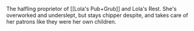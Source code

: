 The halfling proprietor of [[Lola's Pub+Grub]] and Lola's Rest. She's overworked and underslept, but stays chipper despite, and takes care of her patrons like they were her own children.